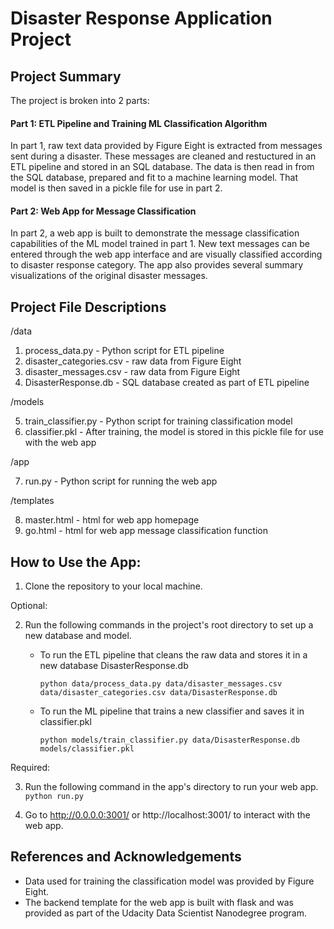 # Disaster Response Application Project

## Project Summary

The project is broken into 2 parts:

#### Part 1: ETL Pipeline and Training ML Classification Algorithm

In part 1, raw text data provided by Figure Eight is extracted from messages sent during a disaster. These messages are cleaned and restuctured in an ETL pipeline and stored in an SQL database. The data is then read in from the SQL database, prepared and fit to a machine learning model. That model is then saved in a pickle file for use in part 2.

#### Part 2: Web App for Message Classification

In part 2, a web app is built to demonstrate the message classification capabilities of the ML model trained in part 1. New text messages can be entered through the web app interface and are visually classified according to disaster response category. The app also provides several summary visualizations of the original disaster messages.

## Project File Descriptions

/data

1. process_data.py - Python script for ETL pipeline
2. disaster_categories.csv - raw data from Figure Eight
3. disaster_messages.csv - raw data from Figure Eight
4. DisasterResponse.db - SQL database created as part of ETL pipeline

/models

5. train_classifier.py - Python script for training classification model
6. classifier.pkl - After training, the model is stored in this pickle file for use with the web app

/app

7. run.py - Python script for running the web app

/templates

8. master.html - html for web app homepage
9. go.html - html for web app message classification function

## How to Use the App:
1. Clone the repository to your local machine.

Optional:

2. Run the following commands in the project's root directory to set up a new database and model.

    - To run the ETL pipeline that cleans the raw data and stores it in a new database DisasterResponse.db
    
        `python data/process_data.py data/disaster_messages.csv data/disaster_categories.csv data/DisasterResponse.db`
        
    - To run the ML pipeline that trains a new classifier and saves it in classifier.pkl
    
        `python models/train_classifier.py data/DisasterResponse.db models/classifier.pkl`

Required:

3. Run the following command in the app's directory to run your web app.
    `python run.py`

4. Go to http://0.0.0.0:3001/ or http://localhost:3001/ to interact with the web app.

## References and Acknowledgements

- Data used for training the classification model was provided by Figure Eight.
- The backend template for the web app is built with flask and was provided as part of the Udacity Data Scientist Nanodegree program.
